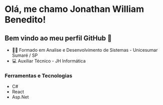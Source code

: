 # Olá, me chamo Jonathan William Benedito!

## Bem vindo ao meu perfil GitHub 👋
- 👩‍🏫 Formado em Analise e Desenvolvimento de Sistemas - Unicesumar Sumaré / SP
- 💻 Auxiliar Técnico - JH Informática

### Ferramentas e Tecnologias
- C#
- React
- Asp.Net



  

